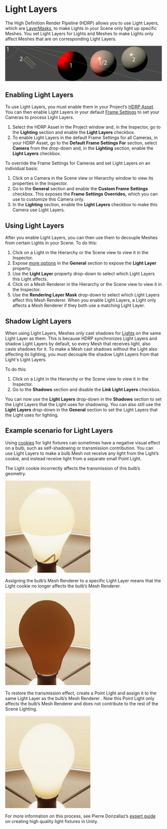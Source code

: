 # Light Layers

The High Definition Render Pipeline (HDRP) allows you to use Light Layers, which are [LayerMasks](https://docs.unity3d.com/ScriptReference/LayerMask.html), to make Lights in your Scene only light up specific Meshes. You set Light Layers for Lights and Meshes to make Lights only affect Meshes that are on corresponding Light Layers.

![](Images/HDRPFeatures-LightLayers.png)

## Enabling Light Layers

To use Light Layers, you must enable them in your Project’s [HDRP Asset](HDRP-Asset.html). You can then enable Light Layers in your default [Frame Settings](Frame-Settings.html) to set your Cameras to process Light Layers.

1. Select the HDRP Asset in the Project window and, in the Inspector, go to the **Lighting** section and enable the **Light Layers** checkbox.
2. To enable Light Layers in the default Frame Settings for all Cameras, in your HDRP Asset, go to the **Default Frame Settings For** section, select **Camera** from the drop-down and, in the **Lighting** section, enable the **Light Layers** checkbox. 

To override the Frame Settings for Cameras and set Light Layers on an individual basis:

1. Click on a Camera in the Scene view or Hierarchy window to view its properties in the Inspector. 
2. Go to the **General** section and enable the **Custom Frame Settings** checkbox. This exposes the **Frame Settings Overrides,** which you can use to customize this Camera only. 
3. In the **Lighting** section, enable the **Light Layers** checkbox to make this Camera use Light Layers.

## Using Light Layers

After you enable Light Layers, you can then use them to decouple Meshes from certain Lights in your Scene. To do this:

1. Click on a Light in the Hierarchy or the Scene view to view it in the Inspector.
2. Expose [more options](More-Options.html) in the **General** section to expose the **Light Layer** property.
3. Use the **Light Layer** property drop-down to select which Light Layers this Light affects.
4. Click on a Mesh Renderer in the Hierarchy or the Scene view to view it in the Inspector.
5. Use the **Rendering Layer Mask** drop-down to select which Light Layers affect this Mesh Renderer. When you enable Light Layers, a Light only affects a Mesh Renderer if they both use a matching Light Layer.

<a name="ShadowLightLayers"></a>

## Shadow Light Layers

When using Light Layers, Meshes only cast shadows for [Lights](Light-Component.html) on the same Light Layer as them. This is because HDRP synchronizes Light Layers and shadow Light Layers by default, so every Mesh that receives light, also casts shadows for it. To make a Mesh cast shadows without the Light also affecting its lighting, you must decouple the shadow Light Layers from that Light's Light Layers.

To do this:

1. Click on a Light in the Hierarchy or the Scene view to view it in the Inspector.
2. Go to the **Shadows** section and disable the **Link Light Layers** checkbox.

You can now use the **Light Layers** drop-down in the **Shadows** section to set the Light Layers that the Light uses for shadowing. You can also still use the **Light Layers** drop-down in the **General** section to set the Light Layers that the Light uses for lighting.

## Example scenario for Light Layers

Using [cookies](https://docs.unity3d.com/Manual/Cookies.html) for light fixtures can sometimes have a negative visual effect on a bulb, such as self-shadowing or transmission contribution. You can use Light Layers to make a bulb Mesh not receive any light from the Light’s cookie, and instead receive light from a separate small Point Light.

The Light cookie incorrectly affects the transmission of this bulb’s geometry.

![](Images/LightLayers1.png)

Assigning the bulb’s Mesh Renderer to a specific Light Layer means that the Light cookie no longer affects the bulb’s Mesh Renderer.

![](Images/LightLayers2.png)

To restore the transmission effect, create a Point Light and assign it to the same Light Layer as the bulb’s Mesh Renderer . Now this Point Light only affects the bulb’s Mesh Renderer and does not contribute to the rest of the Scene Lighting.

![](Images/LightLayers3.png)

For more information on this process, see Pierre Donzallaz’s [expert guide](https://docs.unity3d.com/uploads/ExpertGuides/Create_High-Quality_Light_Fixtures_in_Unity.pdf) on creating high quality light fixtures in Unity.

